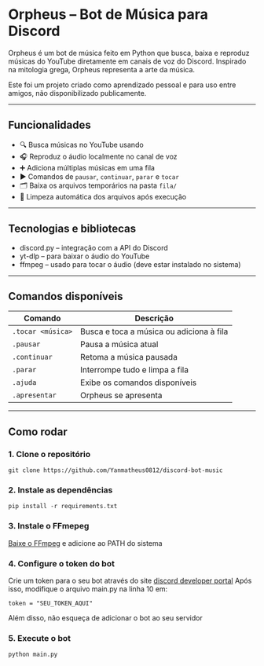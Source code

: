 # Orpheus – Bot de Música para Discord

Orpheus é um bot de música feito em Python que busca, baixa e reproduz músicas do YouTube diretamente em canais de voz do Discord. Inspirado na mitologia grega, Orpheus representa a arte da música.  

Este foi um projeto criado como aprendizado pessoal e para uso entre amigos, não disponibilizado publicamente.

---

## Funcionalidades

- 🔍 Busca músicas no YouTube usando 
- 🎧 Reproduz o áudio localmente no canal de voz 
- ➕ Adiciona múltiplas músicas em uma fila
- ▶ Comandos de `pausar`, `continuar`, `parar` e `tocar`
- 🗂️ Baixa os arquivos temporários na pasta `fila/`
- 🧹 Limpeza automática dos arquivos após execução 

---

## Tecnologias e bibliotecas

- discord.py – integração com a API do Discord
- yt-dlp – para baixar o áudio do YouTube
- ffmpeg – usado para tocar o áudio (deve estar instalado no sistema)

---

## Comandos disponíveis

| Comando           | Descrição                                       |
|-------------------|-------------------------------------------------|
| `.tocar <música>` | Busca e toca a música ou adiciona à fila        |
| `.pausar`         | Pausa a música atual                            |
| `.continuar`      | Retoma a música pausada                         |
| `.parar`          | Interrompe tudo e limpa a fila                  |
| `.ajuda`          | Exibe os comandos disponíveis                   |
| `.apresentar`     | Orpheus se apresenta                            |


---

## Como rodar

### 1. Clone o repositório
```
git clone https://github.com/Yanmatheus0812/discord-bot-music
```

### 2. Instale as dependências
```
pip install -r requirements.txt
```

### 3. Instale o FFmepeg
[Baixe o FFmpeg](https://www.gyan.dev/ffmpeg/builds/) e adicione ao PATH do sistema

### 4. Configure o token do bot
Crie um token para o seu bot através do site [discord developer portal](https://www.google.com/url?sa=t&rct=j&q=&esrc=s&source=web&cd=&cad=rja&uact=8&ved=2ahUKEwiliaGHxYiOAxVrH7kGHVwCMp8QFnoECAkQAQ&url=https%3A%2F%2Fdiscord.com%2Fdevelopers%2Fapplications&usg=AOvVaw1wrZe_Tr9Sav0Zx4-42-Jf&opi=89978449)
Após isso, modifique o arquivo main.py na linha 10 em:
```
token = "SEU_TOKEN_AQUI"
```
Além disso, não esqueça de adicionar o bot ao seu servidor

### 5. Execute o bot
```
python main.py
```
